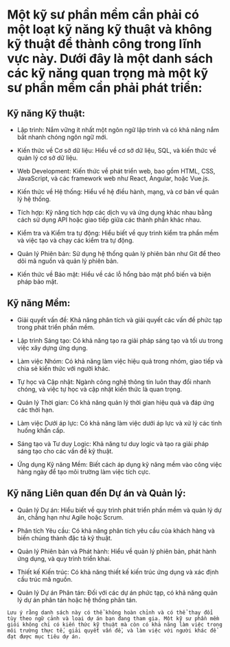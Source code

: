
# Một kỹ sư phần mềm cần phải có một loạt kỹ năng kỹ thuật và không kỹ thuật để thành công trong lĩnh vực này. Dưới đây là một danh sách các kỹ năng quan trọng mà một kỹ sư phần mềm cần phải phát triển:

## Kỹ năng Kỹ thuật:

- Lập trình: Nắm vững ít nhất một ngôn ngữ lập trình và có khả năng nắm bắt nhanh chóng ngôn ngữ mới.

- Kiến thức về Cơ sở dữ liệu: Hiểu về cơ sở dữ liệu, SQL, và kiến thức về quản lý cơ sở dữ liệu.

- Web Development: Kiến thức về phát triển web, bao gồm HTML, CSS, JavaScript, và các framework web như React, Angular, hoặc Vue.js.

- Kiến thức về Hệ thống: Hiểu về hệ điều hành, mạng, và cơ bản về quản lý hệ thống.

- Tích hợp: Kỹ năng tích hợp các dịch vụ và ứng dụng khác nhau bằng cách sử dụng API hoặc giao tiếp giữa các thành phần khác nhau.

- Kiểm tra và Kiểm tra tự động: Hiểu biết về quy trình kiểm tra phần mềm và việc tạo và chạy các kiểm tra tự động.

- Quản lý Phiên bản: Sử dụng hệ thống quản lý phiên bản như Git để theo dõi mã nguồn và quản lý phiên bản.

- Kiến thức về Bảo mật: Hiểu về các lỗ hổng bảo mật phổ biến và biện pháp bảo mật.

## Kỹ năng Mềm:

- Giải quyết vấn đề: Khả năng phân tích và giải quyết các vấn đề phức tạp trong phát triển phần mềm.

- Lập trình Sáng tạo: Có khả năng tạo ra giải pháp sáng tạo và tối ưu trong việc xây dựng ứng dụng.

- Làm việc Nhóm: Có khả năng làm việc hiệu quả trong nhóm, giao tiếp và chia sẻ kiến thức với người khác.

- Tự học và Cập nhật: Ngành công nghệ thông tin luôn thay đổi nhanh chóng, và việc tự học và cập nhật kiến thức là quan trọng.

- Quản lý Thời gian: Có khả năng quản lý thời gian hiệu quả và đáp ứng các thời hạn.

- Làm việc Dưới áp lực: Có khả năng làm việc dưới áp lực và xử lý các tình huống khẩn cấp.

- Sáng tạo và Tư duy Logic: Khả năng tư duy logic và tạo ra giải pháp sáng tạo cho các vấn đề kỹ thuật.

- Ứng dụng Kỹ năng Mềm: Biết cách áp dụng kỹ năng mềm vào công việc hàng ngày để tạo môi trường làm việc tích cực.

## Kỹ năng Liên quan đến Dự án và Quản lý:

- Quản lý Dự án: Hiểu biết về quy trình phát triển phần mềm và quản lý dự án, chẳng hạn như Agile hoặc Scrum.

- Phân tích Yêu cầu: Có khả năng phân tích yêu cầu của khách hàng và biến chúng thành đặc tả kỹ thuật.

- Quản lý Phiên bản và Phát hành: Hiểu về quản lý phiên bản, phát hành ứng dụng, và quy trình triển khai.

- Thiết kế Kiến trúc: Có khả năng thiết kế kiến trúc ứng dụng và xác định cấu trúc mã nguồn.

- Quản lý Dự án Phân tán: Đối với các dự án phức tạp, có khả năng quản lý dự án phân tán hoặc hệ thống phân tán.

```Lưu ý rằng danh sách này có thể không hoàn chỉnh và có thể thay đổi tùy theo ngữ cảnh và loại dự án bạn đang tham gia. Một kỹ sư phần mềm giỏi không chỉ có kiến thức kỹ thuật mà còn có khả năng làm việc trong môi trường thực tế, giải quyết vấn đề, và làm việc với người khác để đạt được mục tiêu dự án.```